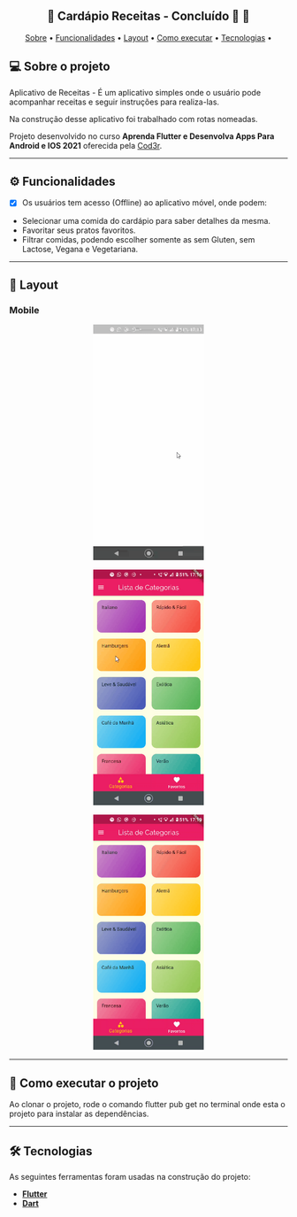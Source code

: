 <h2 align="center"> 
	🚧  Cardápio Receitas - Concluído 🚀 🚧
</h2>

<p align="center">
 <a href="#-sobre-o-projeto">Sobre</a> •
 <a href="#-funcionalidades">Funcionalidades</a> •
 <a href="#-layout">Layout</a> • 
 <a href="#-como-executar-o-projeto">Como executar</a> • 
 <a href="#-tecnologias">Tecnologias</a> • 
</p>

## 💻 Sobre o projeto

Aplicativo de Receitas - É um aplicativo simples onde o usuário pode acompanhar receitas e seguir instruções para realiza-las.

Na construção desse aplicativo foi trabalhado com rotas nomeadas.


Projeto desenvolvido no curso **Aprenda Flutter e Desenvolva Apps Para Android e IOS 2021** oferecida pela [Cod3r](https://www.udemy.com/course/curso-flutter/).

---
## ⚙️ Funcionalidades

- [x] Os usuários tem acesso (Offline) ao aplicativo móvel, onde podem:

- Selecionar uma comida do cardápio para saber detalhes da mesma.
- Favoritar seus pratos favoritos.
- Filtrar comidas, podendo escolher somente as sem Gluten, sem Lactose, Vegana e Vegetariana.

---
## 🎨 Layout

### Mobile
<p align="center">
  <img title="#Cardapio" src="git\car01.gif" width="200px">
</p><p align="center">
  <img title="#Cardapio" src="git\car02.gif" width="200px">
</p><p align="center">
  <img title="#Cardapio" src="git\car03.gif" width="200px">
</p>




---

## 🚀 Como executar o projeto

Ao clonar o projeto, rode o comando flutter pub get no terminal onde esta o projeto para instalar as dependências.

---

## 🛠 Tecnologias
As seguintes ferramentas foram usadas na construção do projeto:

-  **[Flutter](https://flutter.dev)**
-  **[Dart](https://dart.dev)**

